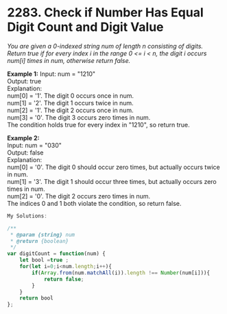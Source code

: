 # 2283. Check if Number Has Equal Digit Count and Digit Value

*You are given a 0-indexed string num of length n consisting of digits.  
Return true if for every index i in the range 0 <= i < n, the digit i occurs num[i] times in num, otherwise return false.*   

**Example 1:**
Input: num = "1210"    
Output: true  
Explanation:  
num[0] = '1'. The digit 0 occurs once in num.  
num[1] = '2'. The digit 1 occurs twice in num.  
num[2] = '1'. The digit 2 occurs once in num.  
num[3] = '0'. The digit 3 occurs zero times in num.  
The condition holds true for every index in "1210", so return true.  

**Example 2:**  
Input: num = "030"  
Output: false   
Explanation:  
num[0] = '0'. The digit 0 should occur zero times, but actually occurs twice in num.  
num[1] = '3'. The digit 1 should occur three times, but actually occurs zero times in num.  
num[2] = '0'. The digit 2 occurs zero times in num.  
The indices 0 and 1 both violate the condition, so return false.  

```javascript
My Solutions:

/**
 * @param {string} num
 * @return {boolean}
 */
var digitCount = function(num) {
    let bool =true ;
    for(let i=0;i<num.length;i++){
        if(Array.from(num.matchAll(i)).length !== Number(num[i])){
            return false; 
        }
    }
    return bool
};
```
